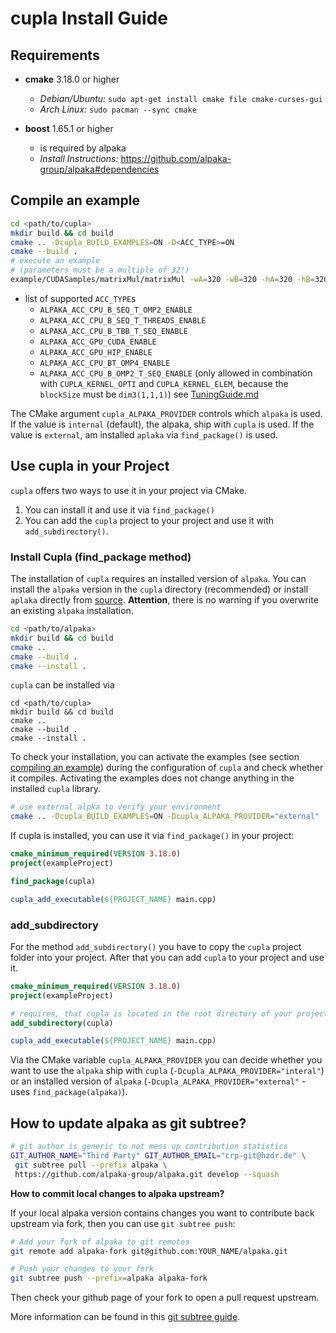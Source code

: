 # cupla Install Guide

## Requirements


- **cmake**  3.18.0 or higher
  - *Debian/Ubuntu:* `sudo apt-get install cmake file cmake-curses-gui`
  - *Arch Linux:* `sudo pacman --sync cmake`

- **boost** 1.65.1 or higher
  - is required by alpaka
  - *Install Instructions:* https://github.com/alpaka-group/alpaka#dependencies

## Compile an example

```bash
cd <path/to/cupla>
mkdir build && cd build
cmake .. -Dcupla_BUILD_EXAMPLES=ON -D<ACC_TYPE>=ON
cmake --build .
# execute an example
# (parameters must be a multiple of 32!)
example/CUDASamples/matrixMul/matrixMul -wA=320 -wB=320 -hA=320 -hB=320
```

- list of supported `ACC_TYPE`s
  - `ALPAKA_ACC_CPU_B_SEQ_T_OMP2_ENABLE`
  - `ALPAKA_ACC_CPU_B_SEQ_T_THREADS_ENABLE`
  - `ALPAKA_ACC_CPU_B_TBB_T_SEQ_ENABLE`
  - `ALPAKA_ACC_GPU_CUDA_ENABLE`
  - `ALPAKA_ACC_GPU_HIP_ENABLE`
  - `ALPAKA_ACC_CPU_BT_OMP4_ENABLE`
  - `ALPAKA_ACC_CPU_B_OMP2_T_SEQ_ENABLE` (only allowed in combination with
  `CUPLA_KERNEL_OPTI` and `CUPLA_KERNEL_ELEM`, because the `blockSize` must be `dim3(1,1,1)`)
  see [TuningGuide.md](doc/TuningGuide.md)

The CMake argument `cupla_ALPAKA_PROVIDER` controls which `alpaka` is used. If the value is `internal` (default), the alpaka, ship with `cupla` is used. If the value is `external`, am installed `aplaka` via `find_package()` is used.

## Use cupla in your Project

`cupla` offers two ways to use it in your project via CMake.

1. You can install it and use it via `find_package()`
2. You can add the `cupla` project to your project and use it with `add_subdirectory()`.

### Install Cupla (find_package method)

The installation of `cupla` requires an installed version of `alpaka`. You can install the `alpaka` version in the `cupla` directory (recommended) or install `aplaka` directly from [source](https://github.com/alpaka-group/alpaka). **Attention**, there is no warning if you overwrite an existing `alpaka` installation.

```bash
cd <path/to/alpaka>
mkdir build && cd build
cmake ..
cmake --build .
cmake --install .
```

`cupla` can be installed via

```
cd <path/to/cupla>
mkdir build && cd build
cmake ..
cmake --build .
cmake --install .
```

To check your installation, you can activate the examples (see section [compiling an example](https://github.com/alpaka-group/cupla/blob/master/INSTALL.md#compile-an-example)) during the configuration of `cupla` and check whether it compiles. Activating the examples does not change anything in the installed `cupla` library.

```bash
# use external alpka to verify your environment
cmake .. -Dcupla_BUILD_EXAMPLES=ON -Dcupla_ALPAKA_PROVIDER="external"
```

If cupla is installed, you can use it via `find_package()` in your project:

```cmake
cmake_minimum_required(VERSION 3.18.0)
project(exampleProject)

find_package(cupla)

cupla_add_executable(${PROJECT_NAME} main.cpp)
```

### add_subdirectory

For the method `add_subdirectory()` you have to copy the `cupla` project folder into your project. After that you can add `cupla` to your project and use it.

```cmake
cmake_minimum_required(VERSION 3.18.0)
project(exampleProject)

# requires, that cupla is located in the root directory of your project
add_subdirectory(cupla)

cupla_add_executable(${PROJECT_NAME} main.cpp)
```

Via the CMake variable `cupla_ALPAKA_PROVIDER` you can decide whether you want to use the `alpaka` ship with `cupla` (`-Dcupla_ALPAKA_PROVIDER="interal"`) or an installed version of `alpaka` (`-Dcupla_ALPAKA_PROVIDER="external"` - uses `find_package(alpaka)`).

## How to update alpaka as git subtree?

```zsh
# git author is generic to not mess up contribution statistics
GIT_AUTHOR_NAME="Third Party" GIT_AUTHOR_EMAIL="crp-git@hzdr.de" \
 git subtree pull --prefix alpaka \
 https://github.com/alpaka-group/alpaka.git develop --squash
```

**How to commit local changes to alpaka upstream?**

If your local alpaka version contains changes you want to contribute back upstream via fork, then you can use `git subtree push`:

```zsh
# Add your fork of alpaka to git remotes
git remote add alpaka-fork git@github.com:YOUR_NAME/alpaka.git

# Push your changes to your fork
git subtree push --prefix=alpaka alpaka-fork
```
Then check your github page of your fork to open a pull request upstream.

More information can be found in this [git subtree guide](https://www.atlassian.com/blog/git/alternatives-to-git-submodule-git-subtree).
